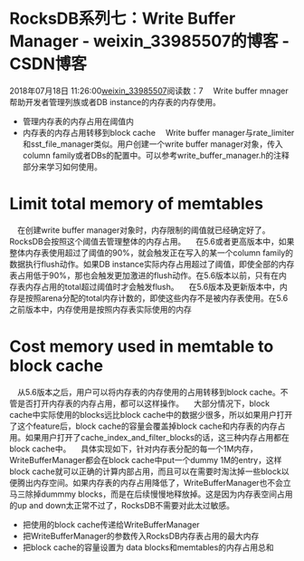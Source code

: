 # RocksDB系列七：Write Buffer Manager - weixin_33985507的博客 - CSDN博客
2018年07月18日 11:26:00[weixin_33985507](https://me.csdn.net/weixin_33985507)阅读数：7
  Write buffer mnager帮助开发者管理列族或者DB instance的内存表的内存使用。
- 管理内存表的内存占用在阈值内
- 内存表的内存占用转移到block cache
  Write buffer manager与rate_limiter和sst_file_manager类似。用户创建一个write buffer manager对象，传入 column family或者DBs的配置中。可以参考write_buffer_manager.h的注释部分来学习如何使用。
# Limit total memory of memtables
  在创建write buffer manager对象时，内存限制的阈值就已经确定好了。RocksDB会按照这个阈值去管理整体的内存占用。
  在5.6或者更高版本中，如果整体内存表使用超过了阈值的90%，就会触发正在写入的某一个column family的数据执行flush动作。如果DB instance实际内存占用超过了阈值，即使全部的内存表占用低于90%，那也会触发更加激进的flush动作。在5.6版本以前，只有在内存表内存占用的total超过阈值时才会触发flush。
  在5.6版本及更新版本中，内存是按照arena分配的total内存计数的，即使这些内存不是被内存表使用。在5.6之前版本中，内存使用是按照内存表实际使用的内存
# Cost memory used in memtable to block cache
  从5.6版本之后，用户可以将内存表的内存使用的占用转移到block cache。不管是否打开内存表的内存占用，都可以这样操作。
  大部分情况下，block cache中实际使用的blocks远比block cache中的数据少很多，所以如果用户打开了这个feature后，block cache的容量会覆盖掉block cache和内存表的内存占用。如果用户打开了cache_index_and_filter_blocks的话，这三种内存占用都在block cache中。
  具体实现如下，针对内存表分配的每一个1M内存，WriteBufferManager都会在block cache中put一个dummy 1M的entry，这样block cache就可以正确的计算内部占用，而且可以在需要时淘汰掉一些block以便腾出内存空间。如果内存表的内存占用降低了，WriteBufferManager也不会立马三除掉dummmy blocks，而是在后续慢慢地释放掉。这是因为内存表空间占用的up and down太正常不过了，RocksDB不需要对此太过敏感。
- 把使用的block cache传递给WriteBufferManager
- 把WriteBufferManager的参数传入RocksDB内存表占用的最大内存
- 把block cache的容量设置为 data blocks和memtables的内存占用总和
